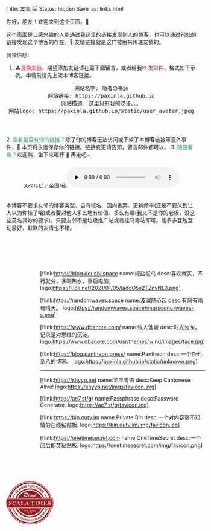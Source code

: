 Title: 友邻 🙀
Status: hidden
Save_as: links.html


你好，朋友！欢迎来到这个页面。🎉 

这个页面是让感兴趣的人能通过我这里的链接发现别人的博客，也可以通过别处的链接发现这个博客的存在。🍻 友情链接就是这样被用来传递友情的。


我猜你想:

1. ⚠️<span style="color: #de1e4c;">互换友链。</span>期望添加友链请在最下面留言，或者给我<a href="mailto:aksura@paranoid.email?subject=Request for Blog Friend Link" style="color:#921b51;text-decoration:none;border:none;">✉ 发邮件</a>，格式如下示例。申请前请先上架本博客链接。
<article style="margin-top:0.5em;margin-bottom:1em;"><header class="blue-star"><pre class="in-article">
网站名字: 隐者の书庭
网站链接: https://paxinla.github.io
网站描述: 这里只有我的呓语。。。
网站logo: https://paxinla.github.io/static/user_avatar.jpeg
</pre></header></article>
2. <span style="color: #25a45a;">查看是否有你的链接？</span>除了你的博客无法访问或下架了本博客链接等意外事件，🍭 本页将永远保存你的链接。链接变更请告知，留言邮件都可以。
3. <span style="color: #25a45a;">随便看看？</span>欢迎鸭，坐下来喝杯 🍵 再走吧~

<div class="container-audio" style="text-align:center;margin-top:1.5rem;margin-bottom:2rem;"><span class="music">スペルビア帝国/夜</span><audio controls preload="none"><source src="http://music.163.com/song/media/outer/url?id=565975068"/>~这里是一首好听的曲子，但你的浏览器不支持 audio 标签，很遗憾你听不到它~</audio></div>


本博客<span class="emp-text">不要求</span>友邻的博客类型、自有域名、国内备案、更新频率(还是不要久到让人以为你挂了哈)或者要对他人多么地有价值、多么有趣(我又不是你的老板，没这些莫名其妙的要求)。只要友邻不是垃圾推广站或者挂马毒站即可。能多多互勉互动最好，默默的友情也不错。

<br/>

<div style="background: url(/theme/images/ornate-border.svg) center top no-repeat transparent; background-size: auto; background-size: contain; height: 1.5rem; width: 100%; -webkit-transform: rotate(180deg); transform: rotate(180deg); margin-top: 1rem; margin-bottom: 1rem;"></div>

<div style="display: inline-block;margin-left: 5.6rem;">

[flink:https://blog.douchi.space name:椒盐鸵鸟 desc:喜欢就买，不行就分，多喝热水，重启电脑。 logo:https://i.loli.net/2021/01/05/ladoO5s2TZnvNL3.png]

[flink:https://randomwaves.space name:波澜随心起 desc:有风有雨有晴天。 logo:https://randomwaves.space/img/sound-waves-s.png]

[flink:https://www.dbanote.com/ name:牧人池塘 desc:时光匆匆，记录是对思维的沉淀。 logo:https://www.dbanote.com/usr/themes/wind/images/face.jpg]

[flink:https://blog.pantheon.press/ name:Pantheon desc:一个杂七杂八的博客。 logo:https://paxinla.github.io/static/unknown.png]


<hr class="circle-split-line" />

[flink:https://shyyp.net name:羊羊粤语 desc:Keep Cantonese Alive! logo:https://shyyp.net/imgs/favicon.svg]

[flink:https://ae7.st/g/ name:Passphrase desc:Password Generator. logo:https://ae7.st/g/favicon.ico]

[flink:https://bin.outv.im name:Private.Bin desc:一个对内容毫不知情的在线粘贴板. logo:https://bin.outv.im/img/favicon.ico]

[flink:https://onetimesecret.com name:OneTimeSecret desc:一个阅后即焚粘贴板. logo:https://onetimesecret.com/img/favicon.png]

</div>

<div style="background: url(/theme/images/ornate-border.svg) center top no-repeat transparent; background-size: auto; background-size: contain; height: 1.5rem; width: 100%; margin-top: 1rem;"></div>

<div style="margin-top: 2rem;"><p>
<a href="https://scalatimes.com" target="_blank" rel="nofollow noopener noreferrer">
<img src="/static/scala_times_125.png" style="max-width: 125px; border-radius: 125px;" />
</a>
</p></div>

